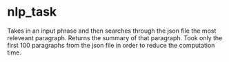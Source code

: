 # nlp_task

Takes in an input phrase and then searches through the json file the most releveant paragraph. Returns the summary of that paragraph. Took only the first 100 paragraphs from the json file in order to reduce the computation time.
